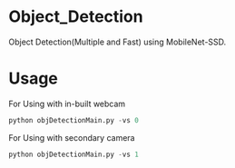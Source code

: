 # Object_Detection
Object Detection(Multiple and Fast) using MobileNet-SSD.

# Usage

For Using with in-built webcam

```python
python objDetectionMain.py -vs 0

```


For Using with secondary camera

```python
python objDetectionMain.py -vs 1

```
